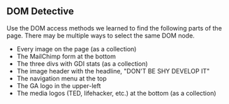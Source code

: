 
## DOM Detective

Use the DOM access methods we learned to find the following parts of the page. There may be multiple ways to select the same DOM node.
- Every image on the page (as a collection)
- The MailChimp form at the bottom
- The three divs with GDI stats (as a collection)
- The image header with the headline, "DON'T BE SHY DEVELOP IT"
- The navigation menu at the top
- The GA logo in the upper-left
- The media logos (TED, lifehacker, etc.) at the bottom (as a collection)
